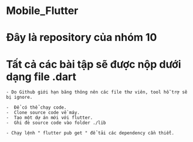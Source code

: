 # Mobile_Flutter

# Đây là repository của nhóm 10

# Tất cả các bài tập sẽ được nộp dưới dạng file .dart

    - Do Github giới hạn băng thông nên các file thư viên, tool hỗ trợ sẽ bị ignore.

    -  Để có thể chạy code.
    -  Clone source code về máy.
    -  Tạo một dự án mới với flutter.
    -  Ghi đè source code vào folder ./lib

    - Chạy lệnh " flutter pub get " để tải các dependency cần thiểt.

